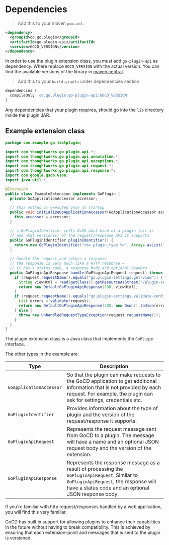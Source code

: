 # Dependencies

> Add this to your maven `pom.xml`:

```xml
<dependency>
  <groupId>cd.go.plugin</groupId>
  <artifactId>go-plugin-api</artifactId>
  <version>GOCD_VERSION</version>
</dependency>
```

In order to use the plugin extension class, you must add `go-plugin-api` as dependency.
Where replace `GOCD_VERSION` with the actual version. You can find the available versions of the library in [maven central](https://mvnrepository.com/artifact/cd.go.plugin/go-plugin-api).

> Add this to your `build.gradle` under dependencies section:
    
```groovy
dependencies {
  compileOnly 'cd.go.plugin:go-plugin-api:GOCD_VERSION'
}
```

Any dependencies that your plugin requires, should go into the `lib` directory inside the plugin JAR.

## Example extension class

```java
package com.example.go.testplugin;

import com.thoughtworks.go.plugin.api.*;
import com.thoughtworks.go.plugin.api.annotation.*;
import com.thoughtworks.go.plugin.api.exceptions.*;
import com.thoughtworks.go.plugin.api.request.*;
import com.thoughtworks.go.plugin.api.response.*;
import com.google.gson.Gson;
import java.util.*;

@Extension
public class ExampleExtension implements GoPlugin {
  private GoApplicationAccessor accessor;

  // this method is executed once at startup
  public void initializeGoApplicationAccessor(GoApplicationAccessor accessor) {
    this.accessor = accessor;
  }

  // a GoPluginIdentifier tells GoCD what kind of a plugin this is
  // and what version(s) of the request/response API it supports
  public GoPluginIdentifier pluginIdentifier() {
    return new GoPluginIdentifier("<%= plugin_type %>", Arrays.asList("<%= endpoint_version %>"));
  }

  // handle the request and return a response
  // the response is very much like a HTTP response —
  // it has a status code, a response body and optional headers
  public GoPluginApiResponse handle(GoPluginApiRequest request) throws UnhandledRequestTypeException {
    if (request.requestName().equals("go.plugin-settings.get-view")) {
      String viewHtml = read(getClass().getResourceAsStream("/plugin-settings.template.html"));
      return new DefaultGoPluginApiResponse(200, viewHtml);
    }
    if (request.requestName().equals("go.plugin-settings.validate-configuration")) {
      List errors = validate(request);
      return new DefaultGoPluginApiResponse(200, new Gson().toJson(errors));
    } else {
      throw new UnhandledRequestTypeException(request.requestName());
    }
  }
}
```

The plugin extension class is a Java class that implements the `GoPlugin` interface.

The other types in the example are:

<p class='attributes-table-follows'></p>

| Type                   | Description |
| ---------------------- | ----------- |
| `GoApplicationAccessor`| So that the plugin can make requests to the GoCD application to get additional information that is not provided by each request. For example, the plugin can ask for settings, credentials etc. |
| `GoPluginIdentifier`   | Provides information about the type of plugin and the version of the request/response it supports. |
| `GoPluginApiRequest`   | Represents the request message sent from GoCD to a plugin. The message will have a name and an optional JSON request body and the version of the extension. |
| `GoPluginApiResponse`  | Represents the response message as a result of processing the `GoPluginApiRequest`. Similar to `GoPluginApiRequest`, the response will have a status code and an optional JSON response body. |

If you're familiar with http request/responses handled by a web application, you will find this very familiar.

<aside class="notice">
  GoCD has built in support for allowing plugins to enhance their capabilities in the future without having to break compatibility. This is achieved by ensuring that each extension-point and messages that is sent to the plugin is versioned.
</aside>

<a id='the-plugin-dependencies'></a>

